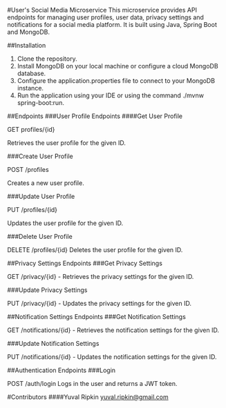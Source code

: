 #User's Social Media Microservice
This microservice provides API endpoints for managing user profiles, user data, privacy settings and notifications for a social media platform. It is built using Java, Spring Boot and MongoDB.

##Installation
1. Clone the repository.
2. Install MongoDB on your local machine or configure a cloud MongoDB database.
3. Configure the application.properties file to connect to your MongoDB instance.
4. Run the application using your IDE or using the command ./mvnw spring-boot:run.

##Endpoints
###User Profile Endpoints
####Get User Profile

GET profiles/{id}

Retrieves the user profile for the given ID.

###Create User Profile

POST /profiles

Creates a new user profile.

###Update User Profile

PUT /profiles/{id}

Updates the user profile for the given ID.

###Delete User Profile

DELETE /profiles/{id}
Deletes the user profile for the given ID.

##Privacy Settings Endpoints
###Get Privacy Settings

GET /privacy/{id} -
Retrieves the privacy settings for the given ID.

###Update Privacy Settings

PUT /privacy/{id} -
Updates the privacy settings for the given ID.


##Notification Settings Endpoints
###Get Notification Settings

GET /notifications/{id} -
Retrieves the notification settings for the given ID.

###Update Notification Settings


PUT /notifications/{id} -
Updates the notification settings for the given ID.

##Authentication Endpoints
###Login

POST /auth/login
Logs in the user and returns a JWT token.

#Contributors
####Yuval Ripkin yuval.ripkin@gmail.com
